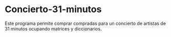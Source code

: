 # Concierto-31-minutos 
Este programa permite comprar compradas para un concierto de artistas de 31 minutos ocupando matrices y diccionarios.
